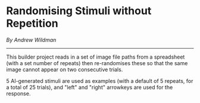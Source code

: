 # Randomising Stimuli without Repetition

*By Andrew Wildman*

---

This builder project reads in a set of image file paths from a spreadsheet (with a set number of repeats) then re-randomises these so that the same image cannot appear on two consecutive trials.

5 AI-generated stimuli are used as examples (with a default of 5 repeats, for a total of 25 trials), and "left" and "right" arrowkeys are used for the response.